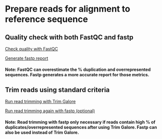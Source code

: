 # Prepare reads for alignment to reference sequence

## Quality check with both FastQC and fastp
[Check quality with FastQC](https://github.com/USDA-ARS-GBRU/Grass_annotation_pipeline/blob/913d67d75f009958cdd2f7dbd7a51a49018aaf37/prep_reads/runFastQC.sh)

[Generate fastp report](https://github.com/USDA-ARS-GBRU/Grass_annotation_pipeline/blob/841902ffea91a96a4fc22a9a2aab1d6bbd60d882/prep_reads/run_fastp_report_only)

#### Note: FastQC can overestimate the % duplication and overrepresented sequences. Fastp generates a more accurate report for those metrics.

## Trim reads using standard criteria
[Run read trimming with Trim Galore](https://github.com/USDA-ARS-GBRU/Grass_annotation_pipeline/blob/af27ac5a662d6fc677e8abcffaacaf9482511203/prep_reads/trim_reads_with_TrimGalore)

[Run read trimming again with fastp (optional)](https://github.com/USDA-ARS-GBRU/Grass_annotation_pipeline/blob/af27ac5a662d6fc677e8abcffaacaf9482511203/prep_reads/trim_reads_with_fastp)

#### Note: Read trimming with fastp only necessary if reads contain high % of duplicates/overrepresented sequences after using Trim Galore. Fastp can also be used instead of Trim Galore.
